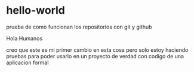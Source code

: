 # hello-world
prueba de como funcionan los repositorios con git y github

Hola Humanos

creo que este es mi primer cambio en esta cosa pero 
solo estoy haciendo pruebas para poder usarlo en un
proyecto de verdad con codigo  de una aplicacion formal
